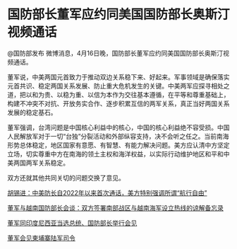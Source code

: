 # 国防部长董军应约同美国国防部长奥斯汀视频通话

@国防部发布 微博消息，4月16日晚，国防部长董军应约同美国国防部长奥斯汀视频通话。

董军说，中美两国元首致力于推动双边关系稳下来、好起来。军事领域是确保落实元首共识、稳定两国关系发展、防止重大危机发生的关键。中美两军应探寻相处之道，把以和为贵、以稳为重、以信为本作为交往基本遵循，在平等和尊重基础上，构建不冲突不对抗、开放务实合作、逐步积累互信的两军关系，真正当好两国关系发展的稳定基石。

董军强调，台湾问题是中国核心利益中的核心，中国的核心利益绝不容受损。中国人民解放军对于一切“台独”分裂活动和外部纵容支持，决不会听之任之。当前南海形势总体稳定，地区国家有意愿、有智慧、有能力解决问题。美方应认清中方坚定立场，切实尊重中方在南海的领土主权和海洋权益，以实际行动维护地区和平和中美两国两军关系稳定。

双方还就其他共同关切的问题交换了意见。

[胡锡进：中美防长自2022年以来首次通话，美方特别强调所谓“航行自由”](https://news.qq.com/rain/a/20240417A01J3300)

[董军与越南国防部长会谈：双方签署南部战区与越南海军设立热线的谅解备忘录](https://news.qq.com/rain/a/20240412A06B7L00)

[董军同印度尼西亚当选总统、国防部长举行会见](https://news.qq.com/rain/a/20240403V03B2L00)

[董军会见柬埔寨陆军司令](https://news.qq.com/rain/a/20240326V03MZ900)

